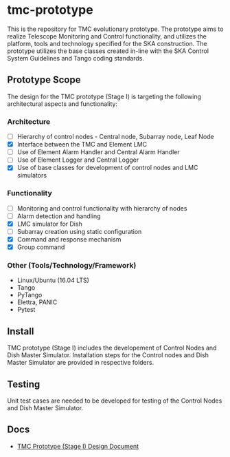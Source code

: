 # tmc-prototype
This is the repository for TMC evolutionary prototype. The prototype aims to realize Telescope Monitoring and Control functionality, and utilizes the platform, tools and technology specified for the SKA construction. The prototype utilizes the base classes created in-line with the SKA Control System Guidelines and Tango coding standards.

## Prototype Scope
The design for the  TMC prototype (Stage I) is targeting the following architectural aspects and functionality:
### Architecture
* [ ] Hierarchy of control nodes - Central node, Subarray node, Leaf Node
* [x] Interface between the TMC and Element LMC
* [ ] Use of Element Alarm Handler and Central Alarm Handler
* [ ] Use of Element Logger and Central Logger
* [x] Use of base classes for development of control nodes and LMC simulators

### Functionality
* [ ] Monitoring and control functionality with hierarchy of nodes
* [ ] Alarm detection and handling 
* [x] LMC simulator for Dish
* [ ] Subarray creation using static configuration 
* [x] Command and response mechanism
* [x] Group command 

### Other (Tools/Technology/Framework)
* Linux/Ubuntu (16.04 LTS)
* Tango
* PyTango 
* Elettra, PANIC
* Pytest

## Install
TMC prototype (Stage I) includes the developement of Control Nodes and Dish Master Simulator. Installation steps for the Control nodes and Dish Master Simulator are provided in respective folders.

## Testing
Unit test cases are needed to be developed for testing of the Control Nodes and Dish Master Simulator.

## Docs
* [TMC Prototype (Stage I) Design Document](https://docs.google.com/document/d/1JFGXb8NGXPfi9ZwOQMPU6_Dwc1UxCHelRc-tjVVuoD0/edit?usp=sharing)


